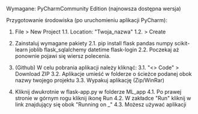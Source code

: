 Wymagane: PyCharmCommunity Edition (najnowsza dostępna wersja)

Przygotowanie środowiska (po uruchomieniu aplikacji PyCharm):
1. File > New Project
1.1. Location: \"Twoja_nazwa"
1.2. > Create

2. Zainstaluj wymagane pakiety
2.1. pip install flask pandas numpy scikit-learn joblib flask_sqlalchemy datetime flask-login
2.2. Poczekaj aż ponownie pojawi się wiersz polecenia.

3. (Github) W celu pobrania aplikacji należy kliknąć:
3.1. "<> Code" > Download ZIP
3.2. Aplikacje umieść w folderze o ścieżce podanej obok nazwy twojego projektu
3.3. Wypakuj aplikację (Zip/WinRar)

4. Kliknij dwukrotnie w flask-app.py w folderze ML_app
4.1. Po prawej stronie w górnym rogu kliknij ikonę Run
4.2. W zakładce "Run" kliknij w link znajdujący się obok "Running on _"
4.3. Możesz używać aplikacji
